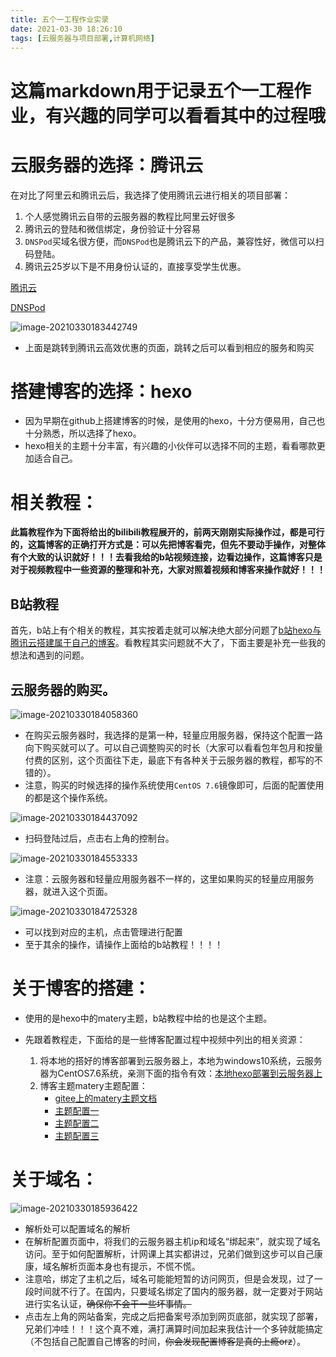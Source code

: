 ```yaml
---
title: 五个一工程作业实录
date: 2021-03-30 18:26:10
tags: [云服务器与项目部署,计算机网络]
---
```




# 这篇markdown用于记录五个一工程作业，有兴趣的同学可以看看其中的过程哦



<!--more-->






# 云服务器的选择：腾讯云

在对比了阿里云和腾讯云后，我选择了使用腾讯云进行相关的项目部署：

1. 个人感觉腾讯云自带的云服务器的教程比阿里云好很多
2. 腾讯云的登陆和微信绑定，身份验证十分容易
3. `DNSPod`买域名很方便，而`DNSPod`也是腾讯云下的产品，兼容性好，微信可以扫码登陆。
4. 腾讯云25岁以下是不用身份认证的，直接享受学生优惠。

[腾讯云](https://cloud.tencent.com/)

[DNSPod](https://www.dnspod.cn/)

![image-20210330183442749](https://gitee.com/alexs-rabbit//picture/raw/master/image-20210330183442749.png)



- 上面是跳转到腾讯云高效优惠的页面，跳转之后可以看到相应的服务和购买









# 搭建博客的选择：hexo

- 因为早期在github上搭建博客的时候，是使用的hexo，十分方便易用，自己也十分熟悉，所以选择了hexo。
- hexo相关的主题十分丰富，有兴趣的小伙伴可以选择不同的主题，看看哪款更加适合自己。







# 相关教程：

**此篇教程作为下面将给出的bilibili教程展开的，前两天刚刚实际操作过，都是可行的，这篇博客的正确打开方式是：可以先把博客看完，但先不要动手操作，对整体有个大致的认识就好！！！去看我给的b站视频连接，边看边操作，这篇博客只是对于视频教程中一些资源的整理和补充，大家对照着视频和博客来操作就好！！！**


## B站教程

首先，b站上有个相关的教程，其实按着走就可以解决绝大部分问题了[b站hexo与腾讯云搭建属于自己的博客](https://www.bilibili.com/video/BV1cp4y1i7C7?from=search&seid=4294402072670801850)。看教程其实问题就不大了，下面主要是补充一些我的想法和遇到的问题。


## 云服务器的购买。

![image-20210330184058360](https://gitee.com/alexs-rabbit//picture/raw/master/image-20210330184058360.png)

- 在购买云服务器时，我选择的是第一种，轻量应用服务器，保持这个配置一路向下购买就可以了。可以自己调整购买的时长（大家可以看看包年包月和按量付费的区别，这个页面往下走，最底下有各种关于云服务器的教程，都写的不错的）。
- 注意，购买的时候选择的操作系统使用`CentOS 7.6`镜像即可，后面的配置使用的都是这个操作系统。

![image-20210330184437092](https://gitee.com/alexs-rabbit//picture/raw/master/image-20210330184437092.png)

- 扫码登陆过后，点击右上角的控制台。

![image-20210330184553333](https://gitee.com/alexs-rabbit//picture/raw/master/image-20210330184553333.png)

- 注意：云服务器和轻量应用服务器不一样的，这里如果购买的轻量应用服务器，就进入这个页面。

![image-20210330184725328](https://gitee.com/alexs-rabbit//picture/raw/master/image-20210330184725328.png)

- 可以找到对应的主机，点击管理进行配置
- 至于其余的操作，请操作上面给的b站教程！！！！



# 关于博客的搭建：

- 使用的是hexo中的matery主题，b站教程中给的也是这个主题。

- 先跟着教程走，下面给的是一些博客配置过程中视频中列出的相关资源：
  1. 将本地的搭好的博客部署到云服务器上，本地为windows10系统，云服务器为CentOS7.6系统，亲测下面的指令有效：[本地hexo部署到云服务器上](https://fuchenchenle.cn/2020/08/18/hexo%E9%83%A8%E7%BD%B2%E8%85%BE%E8%AE%AF%E4%BA%91/)
  2. 博客主题matery主题配置：
     - [gitee上的matery主题文档](https://gitee.com/yafine66/hexo-theme-matery?_from=gitee_search#%E6%90%9C%E7%B4%A2)
     - [主题配置一](https://blog.csdn.net/cungudafa/article/details/106278206)
     - [主题配置二](https://blog.csdn.net/victoryxa/article/details/105841309)
     - [主题配置三](https://blog.csdn.net/victoryxa/article/details/105841440)



# 关于域名：

![image-20210330185936422](https://gitee.com/alexs-rabbit//picture/raw/master/image-20210330185936422.png)

- 解析处可以配置域名的解析
- 在解析配置页面中，将我们的云服务器主机ip和域名“绑起来”，就实现了域名访问。至于如何配置解析，计网课上其实都讲过，兄弟们做到这步可以自己康康，域名解析页面本身也有提示，不慌不慌。
- 注意哈，绑定了主机之后，域名可能能短暂的访问网页，但是会发现，过了一段时间就不行了。在国内，只要域名绑定了国内的服务器，就一定要对于网站进行实名认证，~~确保你不会干一些坏事情。~~
- 点击左上角的网站备案，完成之后把备案号添加到网页底部，就实现了部署，兄弟们冲哇！！！这个真不难，满打满算时间加起来我估计一个多钟就能搞定（不包括自己配置自己博客的时间，~~你会发现配置博客是真的上瘾orz~~）。